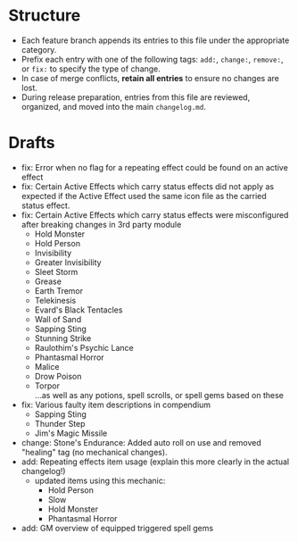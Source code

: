 # Structure
- Each feature branch appends its entries to this file under the appropriate category.
- Prefix each entry with one of the following tags: `add:`, `change:`, `remove:`, or `fix:` to specify the type of change.
- In case of merge conflicts, **retain all entries** to ensure no changes are lost.
- During release preparation, entries from this file are reviewed, organized, and moved into the main `changelog.md`.
# Drafts
- fix: Error when no flag for a repeating effect could be found on an active effect
- fix: Certain Active Effects which carry status effects did not apply as expected if the Active Effect used the same icon file as the carried status effect.
- fix: Certain Active Effects which carry status effects were misconfigured after breaking changes in 3rd party module
    - Hold Monster
    - Hold Person
    - Invisibility
    - Greater Invisibility
    - Sleet Storm
    - Grease
    - Earth Tremor
    - Telekinesis
    - Evard's Black Tentacles
    - Wall of Sand
    - Sapping Sting
    - Stunning Strike
    - Raulothim's Psychic Lance
    - Phantasmal Horror
    - Malice
    - Drow Poison
    - Torpor  
    ...as well as any potions, spell scrolls, or spell gems based on these
- fix: Various faulty item descriptions in compendium
    - Sapping Sting
    - Thunder Step
    - Jim's Magic Missile
- change: Stone's Endurance: Added auto roll on use and removed "healing" tag (no mechanical changes).
- add: Repeating effects item usage (explain this more clearly in the actual changelog!)
    - updated items using this mechanic:
        - Hold Person
        - Slow
        - Hold Monster
        - Phantasmal Horror
- add: GM overview of equipped triggered spell gems